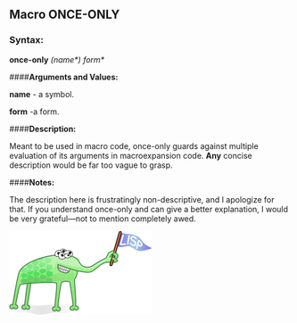 ## Macro **ONCE-ONLY**

### Syntax:

**once-only** *(name&ast;) form&ast;*

####**Arguments and Values:**

**name** - a symbol.

**form** -a form.

####**Description:**

Meant to be used in macro code, once-only guards against multiple evaluation of its arguments in macroexpansion code. 
**Any** concise description would be far too vague to grasp.

####**Notes:**

The description here is frustratingly non-descriptive, and I apologize for that. If you understand once-only and can give a better explanation, I would be very grateful—not to mention completely awed.

![alien](alien.png)